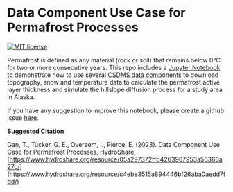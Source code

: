 # Data Component Use Case for Permafrost Processes
[![MIT license](https://img.shields.io/badge/License-MIT-blue.svg)](https://github.com/gantian127/permafrost_usecase/blob/master/LICENSE.txt)


Permafrost is defined as any material (rock or soil) that remains below 0°C for two or more consecutive years. This repo
includes a [Jupyter Notebook](permafrost_alaska.ipynb) 
to demonstrate how to use several [CSDMS data components](https://csdms.colorado.edu/wiki/DataComponents) to download 
topography, snow and temperature data to calculate the permafrost active layer thickness 
and simulate the hillslope diffusion process for a study area in Alaska.

If you have any suggestion to improve this notebook, please create a github issue 
[here](https://github.com/gantian127/permafrost_usecase/issues).


**Suggested Citation**

Gan, T., Tucker, G. E., Overeem, I., Pierce, E. (2023). Data Component Use Case for Permafrost Processes, HydroShare, [https://www.hydroshare.org/resource/05a297372ffb4263907953a56366a27c/](https://www.hydroshare.org/resource/c4ebe3515a894446bf26aba0aedd7fdd/)


